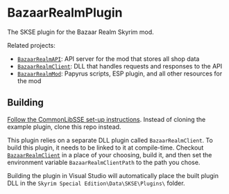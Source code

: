 # BazaarRealmPlugin

The SKSE plugin for the Bazaar Realm Skyrim mod.

Related projects:

* [`BazaarRealmAPI`](https://github.com/thallada/BazaarRealmAPI): API server
  for the mod that stores all shop data
* [`BazaarRealmClient`](https://github.com/thallada/BazaarRealmClient): DLL that
  handles requests and responses to the API
* [`BazaarRealmMod`](https://github.com/thallada/BazaarRealmMod): Papyrus
  scripts, ESP plugin, and all other resources for the mod

## Building

[Follow the CommonLibSSE set-up
instructions](https://github.com/Ryan-rsm-McKenzie/CommonLibSSE/wiki/Getting-Started#commonlibsse).
Instead of cloning the example plugin, clone this repo instead.

This plugin relies on a separate DLL plugin called `BazaarRealmClient`. To build
this plugin, it needs to be linked to it at compile-time. Checkout
[`BazaarRealmClient`](https://github.com/thallada/BazaarRealmClient) in a place
of your choosing, build it, and then set the environment variable
`BazaarRealmClientPath` to the path you chose.

Building the plugin in Visual Studio will automatically place the built plugin
DLL in the `Skyrim Special Edition\Data\SKSE\Plugins\` folder.

